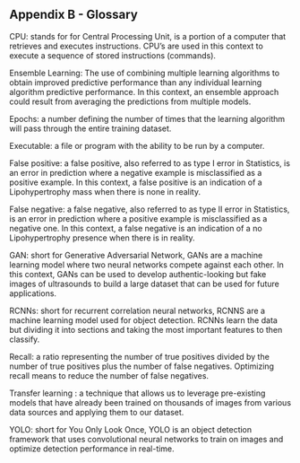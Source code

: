 ## Appendix B - Glossary

CPU: stands for for Central Processing Unit, is a portion of a computer that retrieves and executes instructions. CPU’s are used in this context to execute a sequence of stored instructions (commands). 

Ensemble Learning: The use of combining multiple learning algorithms to obtain improved predictive performance than any individual learning algorithm predictive performance. In this context, an ensemble approach could result from averaging the predictions from multiple models.

Epochs: a number defining the number of times that the learning algorithm will pass through the entire training dataset. 

Executable: a file or program with the ability to be run by a computer.

False positive: a false positive, also referred to as type I error in Statistics, is an error in prediction where a negative example is misclassified as a positive example. In this context, a false positive is an indication of a Lipohypertrophy mass when there is none in reality. 

False negative: a false negative, also referred to as type II error in Statistics, is an error in prediction where a positive example is misclassified as a negative one. In this context, a false negative is an indication of a no Lipohypertrophy presence when there is in reality. 

GAN: short for Generative Adversarial Network, GANs are a machine learning model where two neural networks compete against each other. In this context, GANs can be used to develop authentic-looking but fake images of ultrasounds to build a large dataset that can be used for future applications. 

RCNNs: short for recurrent correlation neural networks, RCNNS are a machine learning model used for object detection. RCNNs learn the data but dividing it into sections and taking the most important features to then classify.

Recall: a ratio representing the number of true positives divided by the number of true positives plus the number of false negatives. Optimizing recall means to reduce the number of false negatives.

Transfer learning : a technique that allows us to leverage pre-existing models that have already been trained on thousands of images from various data sources and applying them to our dataset.

YOLO: short for You Only Look Once, YOLO is an object detection framework that uses convolutional neural networks to train on images and optimize detection performance in real-time. 



